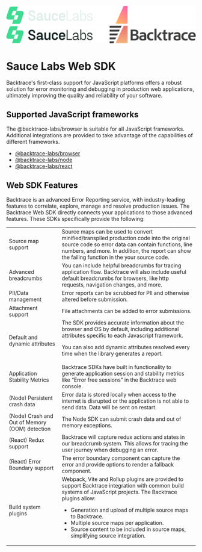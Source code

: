 ![GitHub-Mark-Dark](./slbt.light.png#gh-dark-mode-only)
![GitHub-Mark-Light](./slbt.dark.png#gh-light-mode-only)

# Sauce Labs Web SDK

Backtrace's first-class support for JavaScript platforms offers a robust solution for error monitoring and debugging in production web applications, ultimately improving the quality and reliability of your software.

## Supported JavaScript frameworks
The @backtrace-labs/browser is suitable for all JavaScript frameworks. Additional integrations are provided to take advantage of the capabilities of different frameworks.
- [@backtrace-labs/browser](https://github.com/backtrace-labs/backtrace-javascript/tree/dev/packages/browser)
- [@backtrace-labs/node](https://github.com/backtrace-labs/backtrace-javascript/tree/dev/packages/browser)
- [@backtrace-labs/react](https://github.com/backtrace-labs/backtrace-javascript/tree/dev/packages/browser)

## Web SDK Features

Backtrace is an advanced Error Reporting service, with industry-leading features to correlate, explore, manage and resolve production issues. The Backtrace Web SDK directly connects your applications to those advanced features. These SDKs specifically provide the following:

<table>
<tr>
<td>Source map support</td>
<td>Source maps can be used to convert minified/transpiled production code into the original source code so error data can contain functions, line numbers, and more. In addition, the report can  show the failing function in the your source code.</td>
</tr>
<tr>
<td>Advanced breadcrumbs</td>
<td>You can include helpful breadcrumbs for tracing application flow. Backtrace will also include useful default breadcrumbs for browsers, like http requests, navigation changes, and more.</td>
</tr>
<tr>
<td>PII/Data management</td>
<td>Error reports can be scrubbed for PII and otherwise altered before submission.</td>
</tr>
<td>Attachment support</td>
<td>File attachments can be added to error submissions.</td>
</tr>
<tr>
<td>Default and dynamic attributes</td>
<td>The SDK provides accurate information about the browser and OS by default, including additional attributes specific to each Javascript framework.

You can also add dynamic attributes resolved every time when the library generates a report.</td>
</tr>
<tr>
<td>Application Stability Metrics</td>
<td>Backtrace SDKs have built in functionality to generate application session and stability metrics like “Error free sessions” in the Backtrace web console.</td>
</tr>
<tr>
<td>(Node) Persistent crash data</td>
<td>Error data is stored locally when access to the internet is disrupted or the application is not able to send data.  Data will be sent on restart.</td>
</tr>
<tr>
<td>(Node) Crash and Out of Memory (OOM) detection</td>
<td>The Node SDK can submit crash data and out of memory exceptions.</td>
</tr>
<tr>
<td>(React) Redux support</td>
<td>Backtrace will capture redux actions and states in our breadcrumb system. This allows for tracing the user journey when debugging an error.</td>
</tr>
<tr>
<td>(React) Error Boundary support</td>
<td>The error boundary component can capture the error and provide options to render a fallback component.</td>
</tr>
<tr>
<td>Build system plugins</td>
<td>Webpack, Vite and Rollup plugins are provided to support Backtrace integration with common build systems of JavaScript projects. The Backtrace plugins allow:
<ul>
<li>Generation and upload of multiple source maps to Backtrace.</li>
<li>Multiple source maps per application.</li>
<li>Source content to be included in source maps, simplifying source integration.</li>
</td>
</tr>
</table>
